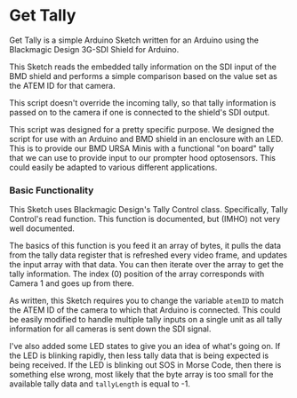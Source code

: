 # Get Tally
Get Tally is a simple Arduino Sketch written for an Arduino using the Blackmagic Design 3G-SDI Shield for Arduino.

This Sketch reads the embedded tally information on the SDI input of the BMD shield and performs a simple comparison based on the value set as the ATEM ID for that camera.

This script doesn't override the incoming tally, so that tally information is passed on to the camera if one is connected to the shield's SDI output.

This script was designed for a pretty specific purpose. We designed the script for use with an Arduino and BMD shield in an enclosure with an LED. This is to provide our BMD URSA Minis with a functional "on board" tally that we can use to provide input to our prompter hood optosensors. This could easily be adapted to various different applications.

### Basic Functionality
This Sketch uses Blackmagic Design's Tally Control class. Specifically, Tally Control's read function. This function is documented, but (IMHO) not very well documented.

The basics of this function is you feed it an array of bytes, it pulls the data from the tally data register that is refreshed every video frame, and updates the input array with that data. You can then iterate over the array to get the tally information. The index (0) position of the array corresponds with Camera 1 and goes up from there.

As written, this Sketch requires you to change the variable ```atemID``` to match the ATEM ID of the camera to which that Arduino is connected. This could be easily modified to handle multiple tally inputs on a single unit as all tally information for all cameras is sent down the SDI signal.

I've also added some LED states to give you an idea of what's going on. If the LED is blinking rapidly, then less tally data that is being expected is being received. If the LED is blinking out SOS in Morse Code, then there is something else wrong, most likely that the byte array is too small for the available tally data and ```tallyLength``` is equal to -1.
